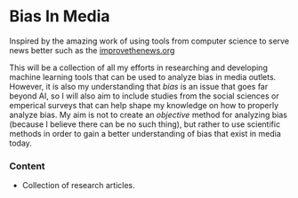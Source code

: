 # Bias In Media

Inspired by the amazing work of using tools from computer science to serve news better such as the [improvethenews.org](https://www.improvethenews.org/)

This will be a collection of all my efforts in researching and developing machine learning tools that can be used to analyze bias in media outlets. However, it is also my understanding that _bias_ is an issue that goes far beyond AI, so I will also aim to include studies from the social sciences or emperical surveys that can help shape my knowledge on how to properly analyze bias. My aim is not to create an _objective_ method for analyzing bias (because I believe there can be no such thing), but rather to use scientific methods in order to gain a better understanding of bias that exist in media today.  

### Content

* Collection of research articles.
